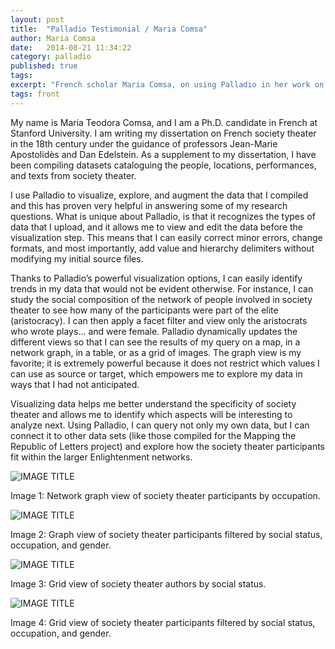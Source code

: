 ```yaml
---
layout: post
title:  "Palladio Testimonial / Maria Comsa"
author: Maria Comsa
date:   2014-08-21 11:34:22
category: palladio
published: true
tags: 
excerpt: "French scholar Maria Comsa, on using Palladio in her work on French society theater in the 18th century."
tags: front
---
```



My name is Maria Teodora Comsa, and I am a Ph.D. candidate in French at Stanford University. I am writing my dissertation on French society theater in the 18th century under the guidance of professors Jean-Marie Apostolidès and Dan Edelstein. As a supplement to my dissertation, I have been compiling datasets cataloguing the people, locations, performances, and texts from society theater.

I use Palladio to visualize, explore, and augment the data that I compiled and this has proven very helpful in answering some of my research questions. What is unique about Palladio, is that it recognizes the types of data that I upload, and it allows me to view and edit the data before the visualization step. This means that I can easily correct minor errors, change formats, and most importantly, add value and hierarchy delimiters without modifying my initial source files.

Thanks to Palladio’s powerful visualization options, I can easily identify trends in my data that would not be evident otherwise. For instance, I can study the social composition of the network of people involved in society theater to see how many of the participants were part of the elite (aristocracy). I can then apply a facet filter and view only the aristocrats who wrote plays… and were female. Palladio dynamically updates the different views so that I can see the results of my query on a map, in a network graph, in a table, or as a grid of images. The graph view is my favorite; it is extremely powerful because it does not restrict which values I can use as source or target, which empowers me to explore my data in ways that I had not anticipated.

Visualizing data helps me better understand the specificity of society theater and allows me to identify which aspects will be interesting to analyze next. Using Palladio, I can query not only my own data, but I can connect it to other data sets  (like those compiled for the Mapping the Republic of Letters project) and explore how the society theater participants fit within the larger Enlightenment networks.

![IMAGE TITLE]({{site.url}}/img/comsa1.jpg)

Image 1: Network graph view of society theater participants by occupation.

![IMAGE TITLE]({{site.url}}/img/comsa2.jpg)

Image 2: Graph view of society theater participants filtered by social status, occupation, and gender.

![IMAGE TITLE]({{site.url}}/img/comsa3.jpg)

Image 3: Grid view of society theater authors by social status.

![IMAGE TITLE]({{site.url}}/img/comsa4.jpg)

Image 4: Grid view of society theater participants filtered by social status, occupation, and gender.